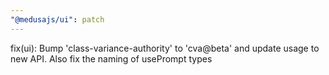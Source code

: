 ```yaml
---
"@medusajs/ui": patch
---
```


fix(ui): Bump 'class-variance-authority' to 'cva@beta' and update usage to new API. Also fix the naming of usePrompt types
